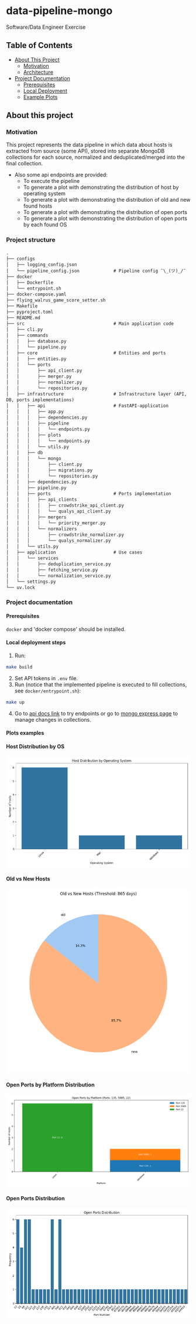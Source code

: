 # data-pipeline-mongo

Software/Data Engineer Exercise

## Table of Contents

- [About This Project](#about-this-project)
  - [Motivation](#motivation)
  - [Architecture](#architecture)
- [Project Documentation](#project-documentation)
  - [Prerequisites](#prerequisites)
  - [Local Deployment](#local-deployment)
  - [Example Plots](#example-plots)

## About this project

### Motivation

This project represents the data pipeline in which data about hosts is extracted from source (some API), stored into 
separate MongoDB collections for each source, normalized and deduplicated/merged into the final collection. 

- Also some api endpoints are provided:
    - To execute the pipeline
    - To generate a plot with demonstrating the distribution of host by operating system
    - To generate a plot with demonstrating the distribution of old and new found hosts
    - To generate a plot with demonstrating the distribution of open ports
    - To generate a plot with demonstrating the distribution of open ports by each found OS

### Project structure

```text
.
├── configs
│   ├── logging_config.json
│   └── pipeline_config.json             # Pipeline config ¯\_(ツ)_/¯
├── docker
│   ├── Dockerfile
│   └── entrypoint.sh
├── docker-compose.yaml
├── flying_walrus_game_score_setter.sh
├── Makefile
├── pyproject.toml
├── README.md
├── src                                  # Main application code
│   ├── cli.py
│   ├── commands
│   │   ├── database.py
│   │   └── pipeline.py 
│   ├── core                             # Entities and ports
│   │   ├── entities.py
│   │   └── ports
│   │       ├── api_client.py
│   │       ├── merger.py
│   │       ├── normalizer.py
│   │       └── repositories.py
│   ├── infrastructure                   # Infrastructure layer (API, DB, ports implementations)
│   │   ├── api                          # FastAPI-application
│   │   │   ├── app.py
│   │   │   ├── dependencies.py
│   │   │   ├── pipeline
│   │   │   │   └── endpoints.py
│   │   │   ├── plots
│   │   │   │   └── endpoints.py
│   │   │   └── utils.py
│   │   ├── db
│   │   │   └── mongo
│   │   │       ├── client.py
│   │   │       ├── migrations.py
│   │   │       └── repositories.py
│   │   ├── dependencies.py
│   │   ├── pipeline.py
│   │   ├── ports                        # Ports implementation
│   │   │   ├── api_clients
│   │   │   │   ├── crowdstrike_api_client.py
│   │   │   │   └── qualys_api_client.py
│   │   │   ├── mergers
│   │   │   │   └── priority_merger.py
│   │   │   └── normalizers
│   │   │       ├── crowdstrike_normalizer.py
│   │   │       └── qualys_normalizer.py
│   │   └── utils.py
│   ├── application                      # Use cases
│   │   └── services
│   │       ├── deduplication_service.py
│   │       ├── fetching_service.py
│   │       └── normalization_service.py
│   └── settings.py
└── uv.lock
```

### Project documentation

#### Prerequisites

`docker` and 'docker compose' should be installed.

#### Local deployment steps

1. Run:
```bash
make build
```
2. Set API tokens in `.env` file.
3. Run (notice that the implemented pipeline is executed to fill collections, see `docker/entrypoint.sh`):
```bash
make up
```
4. Go to [api docs link](http://localhost:8000/docs) to try endpoints or
go to [mongo express page](http://localhost:8081/) to manage changes in collections.

#### Plots examples

#### Host Distribution by OS
![Host Distribution by OS](screenshots/host_distribution_by_os.png)

#### Old vs New Hosts
![Old vs New Hosts](screenshots/old_vs_new_hosts.png)

#### Open Ports by Platform Distribution
![Open Ports by Platform Distribution](screenshots/open_ports_by_platform_distribution.png)

#### Open Ports Distribution
![Open Ports Distribution](screenshots/open_ports_distribution.png)
